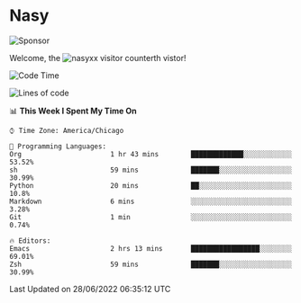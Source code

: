 # Nasy

<!--
<p align="center">
<img height="200" src="https://github-readme-stats.vercel.app/api?username=nasyxx&count_private=true&show_icons=true&theme=dracula&include_all_commits=true"/>
<img height="200" src="https://github-readme-stats.vercel.app/api/top-langs/?username=nasyxx&theme=dracula&hide=html,jupyter+notebook&count_private=true&show_icons=true"/>
</p>

  
----------------
-->

![Sponsor](https://img.shields.io/static/v1.svg?label=Sponsor&message=%E2%9D%A4&logo=GitHub&style=flat&color=pink)
 
Welcome, the ![nasyxx visitor counter](https://count.getloli.com/get/@nasyxx?theme=rule34)th vistor!
 
<!--START_SECTION:waka-->
![Code Time](http://img.shields.io/badge/Code%20Time-2%2C495%20hrs%2015%20mins-blue)

![Lines of code](https://img.shields.io/badge/From%20Hello%20World%20I%27ve%20Written-5%20Million%20lines%20of%20code-blue)

📊 **This Week I Spent My Time On** 

```text
⌚︎ Time Zone: America/Chicago

💬 Programming Languages: 
Org                      1 hr 43 mins        █████████████░░░░░░░░░░░░   53.52% 
sh                       59 mins             ███████░░░░░░░░░░░░░░░░░░   30.99% 
Python                   20 mins             ██░░░░░░░░░░░░░░░░░░░░░░░   10.8% 
Markdown                 6 mins              ░░░░░░░░░░░░░░░░░░░░░░░░░   3.28% 
Git                      1 min               ░░░░░░░░░░░░░░░░░░░░░░░░░   0.74%

🔥 Editors: 
Emacs                    2 hrs 13 mins       █████████████████░░░░░░░░   69.01% 
Zsh                      59 mins             ███████░░░░░░░░░░░░░░░░░░   30.99%

```


 Last Updated on 28/06/2022 06:35:12 UTC
<!--END_SECTION:waka-->

<!-- ![visitors](https://visitor-badge.laobi.icu/badge?page_id=nasyxx.nasyxx) -->
